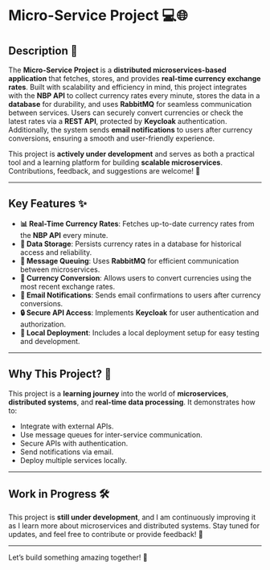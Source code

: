 # Micro-Service Project 💻🌐

## Description 📝

The **Micro-Service Project** is a **distributed microservices-based application** that fetches, stores, and provides **real-time currency exchange rates**. Built with scalability and efficiency in mind, this project integrates with the **NBP API** to collect currency rates every minute, stores the data in a **database** for durability, and uses **RabbitMQ** for seamless communication between services. Users can securely convert currencies or check the latest rates via a **REST API**, protected by **Keycloak** authentication. Additionally, the system sends **email notifications** to users after currency conversions, ensuring a smooth and user-friendly experience.

This project is **actively under development** and serves as both a practical tool and a learning platform for building **scalable microservices**. Contributions, feedback, and suggestions are welcome! 🚀

---

## Key Features ✨

- **📊 Real-Time Currency Rates**: Fetches up-to-date currency rates from the **NBP API** every minute.
- **💾 Data Storage**: Persists currency rates in a database for historical access and reliability.
- **🐇 Message Queuing**: Uses **RabbitMQ** for efficient communication between microservices.
- **💱 Currency Conversion**: Allows users to convert currencies using the most recent exchange rates.
- **📧 Email Notifications**: Sends email confirmations to users after currency conversions.
- **🔒 Secure API Access**: Implements **Keycloak** for user authentication and authorization.
- **🚀 Local Deployment**: Includes a local deployment setup for easy testing and development.

---

## Why This Project? 🤔

This project is a **learning journey** into the world of **microservices**, **distributed systems**, and **real-time data processing**. It demonstrates how to:
- Integrate with external APIs.
- Use message queues for inter-service communication.
- Secure APIs with authentication.
- Send notifications via email.
- Deploy multiple services locally.

---

## Work in Progress 🛠️

This project is **still under development**, and I am continuously improving it as I learn more about microservices and distributed systems. Stay tuned for updates, and feel free to contribute or provide feedback! 🌟

---

Let’s build something amazing together! 🚀
